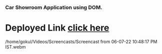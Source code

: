 ### Car Showroom Application using DOM.

# Deployed Link [click here](https://gokul-car-showroom.netlify.app/)
/home/gokul/Videos/Screencasts/Screencast from 06-07-22 10:48:17 PM IST.webm
